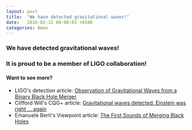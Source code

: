 ```yaml
---
layout: post
title:  "We have detected gravitational waves!"
date:   2016-02-12 00:00:01 +0100
categories: News
---
```


### We have detected gravitational waves!

### It is proud to be a member of LIGO collaboration!

#### Want to see more?

- LIGO's detection article: [Observation of Gravitational Waves from a Binary Black Hole Merger](http://journals.aps.org/prl/abstract/10.1103/PhysRevLett.116.061102)
- Clifford Will's CQG+ article: [Gravitational waves detected. Einstein was right … again](http://cqgplus.com/2016/02/11/gravitational-waves-detected-einstein-was-right-again/)
- Emanuele Berti's Viewpoint article: [The First Sounds of Merging Black Holes](http://physics.aps.org/articles/v9/17)
